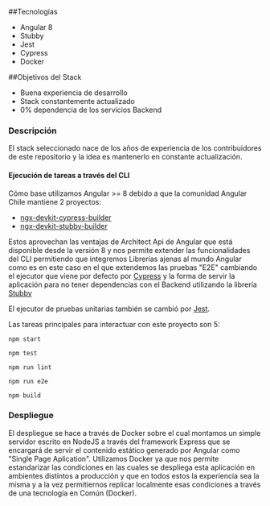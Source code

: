 
##Tecnologías

- Angular 8
- Stubby
- Jest
- Cypress
- Docker


##Objetivos del Stack

- Buena experiencia de desarrollo
- Stack constantemente actualizado
- 0% dependencia de los servicios Backend

### Descripción

El stack seleccionado nace de los años de experiencia de los contribuidores de este repositorio y la idea es mantenerlo en constante actualización.

#### Ejecución de tareas a través del CLI
Cómo base utilizamos Angular >= 8 debido a que la comunidad Angular Chile mantiene 2 proyectos:
 - [ngx-devkit-cypress-builder](https://github.com/ngChile/ngx-devkit-cypress-builder)
 - [ngx-devkit-stubby-builder](https://github.com/ngChile/ngx-devkit-stubby-builder)

Estos aprovechan las ventajas de Architect Api de Angular que está disponible desde la versión 8 y nos permite extender las funcionalidades del CLI permitiendo que integremos Librerías ajenas al mundo Angular como es en este caso en el que extendemos las pruebas "E2E" cambiando el ejecutor que viene por defecto por [Cypress](https://www.cypress.io/) y la forma de servir la aplicación para no tener dependencias con el Backend utilizando la librería [Stubby](https://github.com/mrak/stubby4node)

El ejecutor de pruebas unitarias también se cambió por [Jest](https://jestjs.io/).

Las tareas principales para interactuar con este proyecto son 5:

`npm start` 

`npm test`

`npm run lint`

`npm run e2e`

`npm build`

### Despliegue

El despliegue se hace a través de Docker sobre el cual montamos un simple servidor escrito en NodeJS a través del framework Express que se encargará de servir el contenido estático generado por Angular como "Single Page Aplication".
Utilizamos Docker ya que nos permite estandarizar las condiciones en las cuales se despliega esta aplicación en ambientes distintos a producción y que en todos estos la experiencia sea la misma y a la vez permitiernos replicar localmente esas condiciones a través de una tecnología en Común (Docker).
